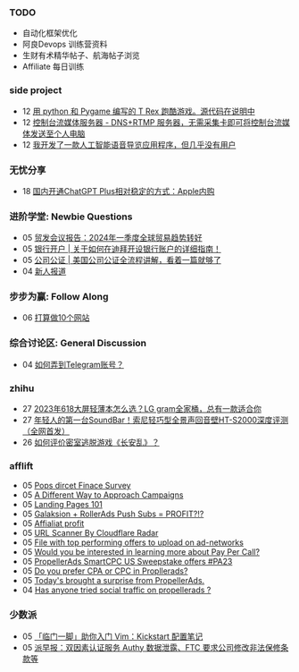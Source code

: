 ### TODO
-  自动化框架优化
-  阿良Devops 训练营资料
-  生财有术精华帖子、航海帖子浏览
-  Affiliate 每日训练

### side project
<!-- sideproject:START -->
-  12 [用 python 和 Pygame 编写的 T Rex 跑酷游戏。源代码在说明中](https://www.youtube.com/watch?v=pZySIXSelCA)
-  12 [控制台流媒体服务器 - DNS+RTMP 服务器，无需采集卡即可将控制台流媒体发送至个人电脑](https://github.com/Aioros/console-streaming-server)
-  12 [我开发了一款人工智能语音导览应用程序，但几乎没有用户](https://www.reddit.com/r/SideProject/comments/18gpp0e/ive_built_an_ai_audio_tour_app_but_have_almost_no/)<!-- sideproject:END -->


### 无忧分享
<!-- ruyo:START -->
-  18 [国内开通ChatGPT Plus相对稳定的方式：Apple内购](https://51.ruyo.net/18681.html)<!-- ruyo:END -->

### 进阶学堂: Newbie Questions
<!-- advertcn1:START -->
-  05 [贸发会议报告：2024年一季度全球贸易趋势转好](https://www.advertcn.com/thread-115598-1-1.html)
-  05 [银行开户 | 关于如何在迪拜开设银行账户的详细指南！](https://www.advertcn.com/thread-115597-1-1.html)
-  05 [公司公证 | 美国公司公证全流程讲解，看着一篇就够了](https://www.advertcn.com/thread-115596-1-1.html)
-  04 [新人报道](https://www.advertcn.com/thread-115581-1-1.html)<!-- advertcn1:END -->

### 步步为赢: Follow Along
<!-- advertcn2:START -->
-  06 [打算做10个网站](https://www.advertcn.com/thread-115247-1-1.html)<!-- advertcn2:END -->

### 综合讨论区: General Discussion
<!-- advertcn3:START -->
-  04 [如何弄到Telegram账号？](https://www.advertcn.com/thread-115583-1-1.html)<!-- advertcn3:END -->


### zhihu
<!-- zhihu:START -->
-  27 [2023年618大屏轻薄本怎么选？LG gram全家桶，总有一款适合你](http://zhuanlan.zhihu.com/p/632641888?utm_campaign=rss&utm_medium=rss&utm_source=rss&utm_content=title)
-  27 [年轻人的第一台SoundBar！索尼轻巧型全景声回音壁HT-S2000深度评测（全网首发）](http://zhuanlan.zhihu.com/p/630990296?utm_campaign=rss&utm_medium=rss&utm_source=rss&utm_content=title)
-  26 [如何评价密室逃脱游戏《长安乱》？](http://www.zhihu.com/question/563950552/answer/3045961312?utm_campaign=rss&utm_medium=rss&utm_source=rss&utm_content=title)<!-- zhihu:END -->

### afflift
<!-- afflift:START -->
-  05 [Pops dircet Finace Survey](https://afflift.com/f/threads/pops-dircet-finace-survey.12765/)
-  05 [A Different Way to Approach Campaigns](https://afflift.com/f/threads/a-different-way-to-approach-campaigns.13363/)
-  05 [Landing Pages 101](https://afflift.com/f/threads/landing-pages-101.8005/)
-  05 [Galaksion + RollerAds Push Subs = PROFIT?!?](https://afflift.com/f/threads/galaksion-rollerads-push-subs-profit.13030/)
-  05 [Affialiat profit](https://afflift.com/f/threads/affialiat-profit.13402/)
-  05 [URL Scanner By Cloudflare Radar](https://afflift.com/f/threads/url-scanner-by-cloudflare-radar.13375/)
-  05 [File with top performing offers to upload on ad-networks](https://afflift.com/f/threads/file-with-top-performing-offers-to-upload-on-ad-networks.13397/)
-  05 [Would you be interested in learning more about Pay Per Call?](https://afflift.com/f/threads/would-you-be-interested-in-learning-more-about-pay-per-call.13184/)
-  05 [PropellerAds SmartCPC US Sweepstake offers #PA23](https://afflift.com/f/threads/propellerads-smartcpc-us-sweepstake-offers-pa23.11580/)
-  05 [Do you prefer CPA or CPC in Propllerads?](https://afflift.com/f/threads/do-you-prefer-cpa-or-cpc-in-propllerads.13399/)
-  05 [Today&#39;s brought a surprise from PropellerAds.](https://afflift.com/f/threads/todays-brought-a-surprise-from-propellerads.13394/)
-  04 [Has anyone tried social traffic on propellerads ?](https://afflift.com/f/threads/has-anyone-tried-social-traffic-on-propellerads.13400/)<!-- afflift:END -->

### 少数派
<!-- sspai:START -->
-  05 [「临门一脚」助你入门 Vim：Kickstart 配置笔记](https://sspai.com/post/90115)
-  05 [派早报：双因素认证服务 Authy 数据泄露、FTC 要求公司修改非法保修条款等](https://sspai.com/post/90218)<!-- sspai:END -->
